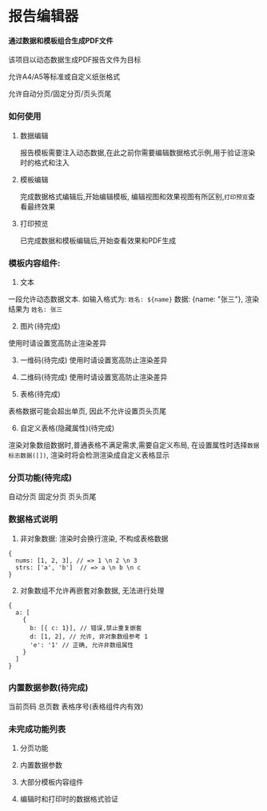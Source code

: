 报告编辑器
===========

#### 通过数据和模板组合生成PDF文件

该项目以动态数据生成PDF报告文件为目标

允许A4/A5等标准或自定义纸张格式

允许自动分页/固定分页/页头页尾

### 如何使用

1. 数据编辑

   报告模板需要注入动态数据,在此之前你需要编辑数据格式示例,用于验证渲染时的格式和注入

2. 模板编辑

    完成数据格式编辑后,开始编辑模板, 编辑视图和效果视图有所区别,`打印预览`查看最终效果

3. 打印预览
    
    已完成数据和模板编辑后,开始查看效果和PDF生成

### 模板内容组件:

1. 文本

  一段允许动态数据文本. 如输入格式为: `姓名: ${name}` 数据: {name: "张三"}, 渲染结果为 `姓名: 张三`

2. 图片(待完成)

  使用时请设置宽高防止渲染差异  

3. 一维码(待完成)
   使用时请设置宽高防止渲染差异

4. 二维码(待完成)
   使用时请设置宽高防止渲染差异

5. 表格(待完成)

  表格数据可能会超出单页, 因此不允许设置页头页尾

6. 自定义表格(隐藏属性)(待完成)

  渲染对象数组数据时,普通表格不满足需求,需要自定义布局, 在设置属性时选择`数据标志数据([])`, 渲染时将会检测渲染成自定义表格显示

### 分页功能(待完成)

自动分页
固定分页
页头页尾

### 数据格式说明

1. 非对象数据: 渲染时会换行渲染, 不构成表格数据
```json5
{
  nums: [1, 2, 3], // => 1 \n 2 \n 3
  strs: ['a', 'b']  // => a \n b \n c
}
```

2. 对象数组不允许再嵌套对象数据, 无法进行处理 

```json5
{
  a: [
    {
      b: [{ c: 1}], // 错误,禁止重复嵌套
      d: [1, 2], // 允许, 非对象数组参考 1
      'e': '1' // 正确, 允许非数组属性
    }
  ]
}
```

### 内置数据参数(待完成)

当前页码
总页数
表格序号(表格组件内有效)

### 未完成功能列表

1. 分页功能

2. 内置数据参数

3. 大部分模板内容组件

4. 编辑时和打印时的数据格式验证
